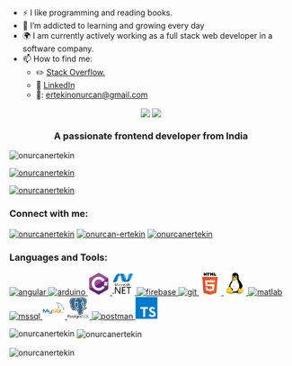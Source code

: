 
- :zap: I like programming and reading books.
- 🌱 I’m addicted to learning and growing every day
- :earth_africa: I am currently actively working as a full stack web developer in a software company. 
- 📫 How to find me: 
  - :pencil2: [Stack Overflow.](https://stackoverflow.com/users/16539745/constummer)
  - :office: [LinkedIn](https://www.linkedin.com/in/onurcan-ertekin/)
  - 📧: [ertekinonurcan@gmail.com](ertekinonurcan@gmail.com)
<p align="center"> 
<a href="https://github.com/onurcanertekin"><img align="center" width="450" src="https://github-readme-stats.vercel.app/api?username=onurcanertekin&show_icons=true&bg_color=0d1117&text_color=c8cdd0&title_color=3366ff&icon_color=3366ff&hide_border=true"/></a>
<a href="https://github.com/onurcanertekin"><img align="center" width="350" src="https://github-readme-stats.vercel.app/api/top-langs/?username=onurcanertekin&bg_color=0d1117&text_color=c8cdd0&title_color=3366ff&hide_border=true&layout=compact&langs_count=10"/></a>
  
</p>

<h3 align="center">A passionate frontend developer from India</h3>

<p align="left"> <img src="https://komarev.com/ghpvc/?username=onurcanertekin&label=Profile%20views&color=0e75b6&style=flat" alt="onurcanertekin" /> </p>

<p align="left"> <a href="https://github.com/ryo-ma/github-profile-trophy"><img src="https://github-profile-trophy.vercel.app/?username=onurcanertekin" alt="onurcanertekin" /></a> </p>

<p align="left"> <a href="https://twitter.com/onurcanertekin" target="blank"><img src="https://img.shields.io/twitter/follow/onurcanertekin?logo=twitter&style=for-the-badge" alt="onurcanertekin" /></a> </p>

<h3 align="left">Connect with me:</h3>
<p align="left">
<a href="https://twitter.com/onurcanertekin" target="blank"><img align="center" src="https://raw.githubusercontent.com/rahuldkjain/github-profile-readme-generator/master/src/images/icons/Social/twitter.svg" alt="onurcanertekin" height="30" width="40" /></a>
<a href="https://linkedin.com/in/onurcan-ertekin" target="blank"><img align="center" src="https://raw.githubusercontent.com/rahuldkjain/github-profile-readme-generator/master/src/images/icons/Social/linked-in-alt.svg" alt="onurcan-ertekin" height="30" width="40" /></a>
<a href="https://instagram.com/onurcanertekin" target="blank"><img align="center" src="https://raw.githubusercontent.com/rahuldkjain/github-profile-readme-generator/master/src/images/icons/Social/instagram.svg" alt="onurcanertekin" height="30" width="40" /></a>
</p>

<h3 align="left">Languages and Tools:</h3>
<p align="left"> <a href="https://angular.io" target="_blank" rel="noreferrer"> <img src="https://angular.io/assets/images/logos/angular/angular.svg" alt="angular" width="40" height="40"/> </a> <a href="https://www.arduino.cc/" target="_blank" rel="noreferrer"> <img src="https://cdn.worldvectorlogo.com/logos/arduino-1.svg" alt="arduino" width="40" height="40"/> </a> <a href="https://www.w3schools.com/cs/" target="_blank" rel="noreferrer"> <img src="https://raw.githubusercontent.com/devicons/devicon/master/icons/csharp/csharp-original.svg" alt="csharp" width="40" height="40"/> </a> <a href="https://dotnet.microsoft.com/" target="_blank" rel="noreferrer"> <img src="https://raw.githubusercontent.com/devicons/devicon/master/icons/dot-net/dot-net-original-wordmark.svg" alt="dotnet" width="40" height="40"/> </a> <a href="https://firebase.google.com/" target="_blank" rel="noreferrer"> <img src="https://www.vectorlogo.zone/logos/firebase/firebase-icon.svg" alt="firebase" width="40" height="40"/> </a> <a href="https://git-scm.com/" target="_blank" rel="noreferrer"> <img src="https://www.vectorlogo.zone/logos/git-scm/git-scm-icon.svg" alt="git" width="40" height="40"/> </a> <a href="https://www.w3.org/html/" target="_blank" rel="noreferrer"> <img src="https://raw.githubusercontent.com/devicons/devicon/master/icons/html5/html5-original-wordmark.svg" alt="html5" width="40" height="40"/> </a> <a href="https://www.linux.org/" target="_blank" rel="noreferrer"> <img src="https://raw.githubusercontent.com/devicons/devicon/master/icons/linux/linux-original.svg" alt="linux" width="40" height="40"/> </a> <a href="https://www.mathworks.com/" target="_blank" rel="noreferrer"> <img src="https://upload.wikimedia.org/wikipedia/commons/2/21/Matlab_Logo.png" alt="matlab" width="40" height="40"/> </a> <a href="https://www.microsoft.com/en-us/sql-server" target="_blank" rel="noreferrer"> <img src="https://www.svgrepo.com/show/303229/microsoft-sql-server-logo.svg" alt="mssql" width="40" height="40"/> </a> <a href="https://www.mysql.com/" target="_blank" rel="noreferrer"> <img src="https://raw.githubusercontent.com/devicons/devicon/master/icons/mysql/mysql-original-wordmark.svg" alt="mysql" width="40" height="40"/> </a> <a href="https://www.postgresql.org" target="_blank" rel="noreferrer"> <img src="https://raw.githubusercontent.com/devicons/devicon/master/icons/postgresql/postgresql-original-wordmark.svg" alt="postgresql" width="40" height="40"/> </a> <a href="https://postman.com" target="_blank" rel="noreferrer"> <img src="https://www.vectorlogo.zone/logos/getpostman/getpostman-icon.svg" alt="postman" width="40" height="40"/> </a> <a href="https://www.typescriptlang.org/" target="_blank" rel="noreferrer"> <img src="https://raw.githubusercontent.com/devicons/devicon/master/icons/typescript/typescript-original.svg" alt="typescript" width="40" height="40"/> </a> </p>

<p><img align="left" src="https://github-readme-stats.vercel.app/api/top-langs?username=onurcanertekin&show_icons=true&locale=en&layout=compact" alt="onurcanertekin" /></p>

<p>&nbsp;<img align="center" src="https://github-readme-stats.vercel.app/api?username=onurcanertekin&show_icons=true&locale=en" alt="onurcanertekin" /></p>

<p><img align="center" src="https://github-readme-streak-stats.herokuapp.com/?user=onurcanertekin&" alt="onurcanertekin" /></p>
